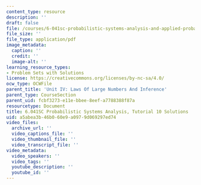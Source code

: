```yaml
---
content_type: resource
description: ''
draft: false
file: /courses/6-041sc-probabilistic-systems-analysis-and-applied-probability-fall-2013/a5abea3b46b060e9a0979d069297ed74_MIT6_041SCF13_tut10_sol.pdf
file_size: ''
file_type: application/pdf
image_metadata:
  caption: ''
  credit: ''
  image-alt: ''
learning_resource_types:
- Problem Sets with Solutions
license: https://creativecommons.org/licenses/by-nc-sa/4.0/
ocw_type: OCWFile
parent_title: 'Unit IV: Laws Of Large Numbers And Inference'
parent_type: CourseSection
parent_uid: fcbf3273-e11e-bbee-8eef-a7788388f87a
resourcetype: Document
title: 6.041SC Probabilistic Systems Analysis, Tutorial 10 Solutions
uid: a5abea3b-46b0-60e9-a097-9d069297ed74
video_files:
  archive_url: ''
  video_captions_file: ''
  video_thumbnail_file: ''
  video_transcript_file: ''
video_metadata:
  video_speakers: ''
  video_tags: ''
  youtube_description: ''
  youtube_id: ''
---
```

